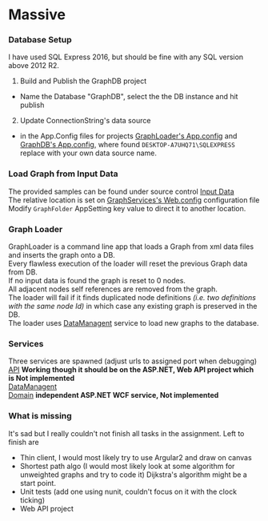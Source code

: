 # Massive

### Database Setup
I have used SQL Express 2016, but should be fine with any SQL version above 2012 R2.

1. Build and Publish the GraphDB project
  - Name the Database "GraphDB", select the the DB instance and hit publish
2. Update ConnectionString's data source
  - in the App.Config files for projects [GraphLoader's App.config](https://github.com/Zefrock/Massive/blob/master/MassiveSolution/GraphLoader/App.config) and [GraphDB's App.config](https://github.com/Zefrock/Massive/blob/master/MassiveSolution/GraphLib/App.Config), where found `DESKTOP-A7UHQ71\SQLEXPRESS` replace with your own data source name.

### Load Graph from Input Data
The provided samples can be found under source control [Input Data](https://github.com/Zefrock/Massive/tree/master/InputData)  
The relative location is set on [GraphServices's Web.config](https://github.com/Zefrock/Massive/blob/master/MassiveSolution/GraphServices/Web.config) configuration file  
Modify `GraphFolder` AppSetting key value to direct it to another location.

### Graph Loader
GraphLoader is a command line app that loads a Graph from xml data files and inserts the graph onto a DB.  
Every flawless execution of the loader will reset the previous Graph data from DB.  
If no input data is found the graph is reset to 0 nodes.  
All adjacent nodes self references are removed from the graph.  
The loader will fail if it finds duplicated node definitions *(i.e. two definitions with the same node Id)* in which case any existing graph is preserved in the DB.  
The loader uses [DataManagent](http://localhost/GraphData.svc) service to load new graphs to the database.  

### Services
Three services are spawned (adjust urls to assigned port when debugging)  
[API](http://localhost/GraphApi.svc) **Working though it should be on the ASP.NET, Web API project which is Not implemented**   
[DataManagent](http://localhost/GraphData.svc)   
[Domain](http://localhost/GraphDomain.svc) **independent ASP.NET WCF service, Not implemented**   

### What is missing
It's sad but I really couldn't not finish all tasks in the assignment. 
Left to finish are 
- Thin client, I would most likely try to use Argular2 and draw on canvas
- Shortest path algo (I would most likely look at some algorithm for unweighted graphs and try to code it) Dijkstra's algorithm might be a start point.
- Unit tests (add one using nunit, couldn't focus on it with the clock ticking)
- Web API project 
